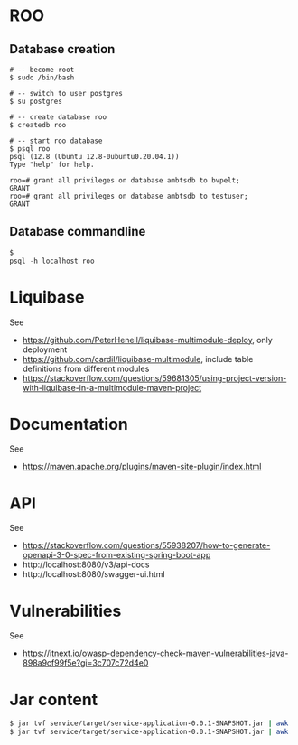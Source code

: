 # ROO

## Database creation

``` 
# -- become root 
$ sudo /bin/bash

# -- switch to user postgres
$ su postgres

# -- create database roo
$ createdb roo

# -- start roo database
$ psql roo
psql (12.8 (Ubuntu 12.8-0ubuntu0.20.04.1))
Type "help" for help.

roo=# grant all privileges on database ambtsdb to bvpelt;
GRANT
roo=# grant all privileges on database ambtsdb to testuser;
GRANT

```

## Database commandline

```sql
$
psql -h localhost roo
```

# Liquibase

See

- https://github.com/PeterHenell/liquibase-multimodule-deploy, only deployment
- https://github.com/cardil/liquibase-multimodule, include table definitions from different modules
- https://stackoverflow.com/questions/59681305/using-project-version-with-liquibase-in-a-multimodule-maven-project

# Documentation

See

- https://maven.apache.org/plugins/maven-site-plugin/index.html

# API
See
- https://stackoverflow.com/questions/55938207/how-to-generate-openapi-3-0-spec-from-existing-spring-boot-app
- http://localhost:8080/v3/api-docs
- http://localhost:8080/swagger-ui.html

# Vulnerabilities
See
- https://itnext.io/owasp-dependency-check-maven-vulnerabilities-java-898a9cf99f5e?gi=3c707c72d4e0

# Jar content
```bash
$ jar tvf service/target/service-application-0.0.1-SNAPSHOT.jar | awk '{ printf("%d\t%s\n", $1, $8); }'
$ jar tvf service/target/service-application-0.0.1-SNAPSHOT.jar | awk '{ print $8 }' | sort -u    
```
